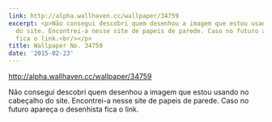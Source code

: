 ```yaml
---
link: http://alpha.wallhaven.cc/wallpaper/34759
excerpt: <p>Não consegui descobri quem desenhou a imagem que estou usando no cabeçalho
  do site. Encontrei-a nesse site de papeis de parede. Caso no futuro apareça o desenhista
  fica o link.<br/></p>
title: Wallpaper No. 34759
date: '2015-02-23'
---
```




<http://alpha.wallhaven.cc/wallpaper/34759>

Não consegui descobri quem desenhou a imagem que estou usando no
cabeçalho do site. Encontrei-a nesse site de papeis de parede. Caso no
futuro apareça o desenhista fica o link.


